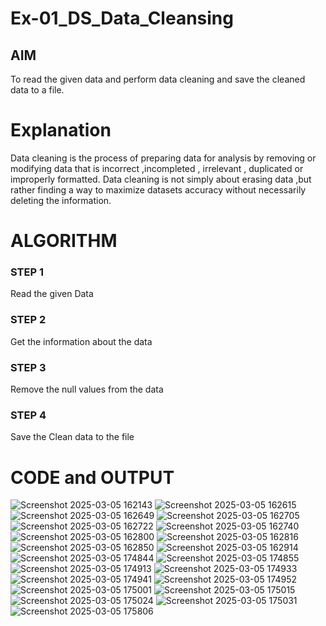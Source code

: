 # Ex-01_DS_Data_Cleansing


## AIM
To read the given data and perform data cleaning and save the cleaned data to a file. 

# Explanation
Data cleaning is the process of preparing data for analysis by removing or modifying data that is incorrect ,incompleted , irrelevant , duplicated or improperly formatted. 
Data cleaning is not simply about erasing data ,but rather finding a way to maximize datasets accuracy without necessarily deleting the information. 

# ALGORITHM
### STEP 1
Read the given Data
### STEP 2
Get the information about the data
### STEP 3
Remove the null values from the data
### STEP 4
Save the Clean data to the file

# CODE and OUTPUT
![Screenshot 2025-03-05 162143](https://github.com/user-attachments/assets/303dc4e8-edeb-4562-93c4-8d54584bc5e1)
![Screenshot 2025-03-05 162615](https://github.com/user-attachments/assets/22bcf4f7-7d3b-4587-b2d6-33e3c9e1e276)
![Screenshot 2025-03-05 162649](https://github.com/user-attachments/assets/71d98110-c3a5-4177-82d1-30c51898ab16)
![Screenshot 2025-03-05 162705](https://github.com/user-attachments/assets/2c3fed18-419e-45d5-a0be-220b45768d21)
![Screenshot 2025-03-05 162722](https://github.com/user-attachments/assets/84e34966-2756-414a-8c62-8d1dd640ca12)
![Screenshot 2025-03-05 162740](https://github.com/user-attachments/assets/1303efa3-ac28-49e5-b2fa-8e65b673e86c)
![Screenshot 2025-03-05 162800](https://github.com/user-attachments/assets/9e4d57a4-10ff-48e2-89fc-7e254dd93595)
![Screenshot 2025-03-05 162816](https://github.com/user-attachments/assets/061ae6b2-7254-4970-ba1e-53069229afa6)
![Screenshot 2025-03-05 162850](https://github.com/user-attachments/assets/b992e6b9-515c-4622-b2f8-167b79a8ad57)
![Screenshot 2025-03-05 162914](https://github.com/user-attachments/assets/b59c81ef-8d4d-45c4-929c-e20307670acf)
![Screenshot 2025-03-05 174844](https://github.com/user-attachments/assets/e8e14db5-8963-46ca-893d-14a0745b5cad)
![Screenshot 2025-03-05 174855](https://github.com/user-attachments/assets/801944e6-fc65-4928-9b92-f4e8abdd5c63)
![Screenshot 2025-03-05 174913](https://github.com/user-attachments/assets/b0183d47-d18b-45ae-b8cc-b52dd59cb7f5)
![Screenshot 2025-03-05 174933](https://github.com/user-attachments/assets/fae14ce1-6cca-4661-82ca-10170f831ff0)
![Screenshot 2025-03-05 174941](https://github.com/user-attachments/assets/39eb5f35-e75f-4086-8222-2b42010be4fa)
![Screenshot 2025-03-05 174952](https://github.com/user-attachments/assets/f693365b-305a-4510-b5c2-c029274ab97c)
![Screenshot 2025-03-05 175001](https://github.com/user-attachments/assets/6aa04d96-eee6-4569-88f7-0d35cf6f8acc)
![Screenshot 2025-03-05 175015](https://github.com/user-attachments/assets/f4d50214-d4fb-4492-b70b-48874caab97d)
![Screenshot 2025-03-05 175024](https://github.com/user-attachments/assets/843a0619-bca2-4272-872e-356f240486bc)
![Screenshot 2025-03-05 175031](https://github.com/user-attachments/assets/5850a824-3108-4826-ae9a-21e04155a382)
![Screenshot 2025-03-05 175806](https://github.com/user-attachments/assets/9c26d19e-2d12-43c0-a5a5-43a305aac802)
